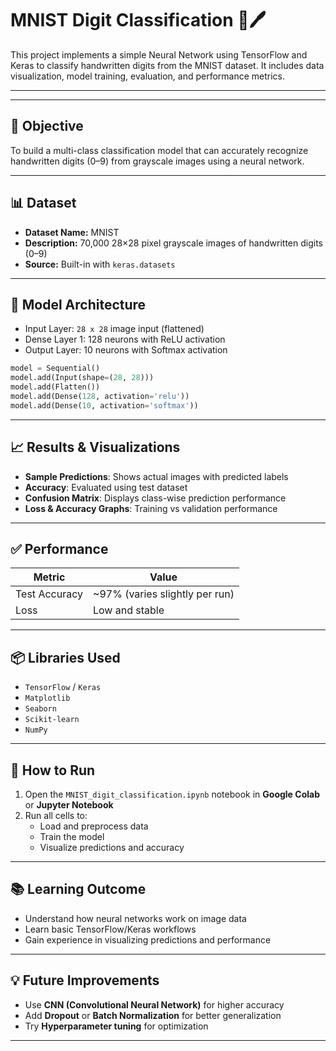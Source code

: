# MNIST Digit Classification 🧠🖊️

This project implements a simple Neural Network using TensorFlow and Keras to classify handwritten digits from the MNIST dataset. It includes data visualization, model training, evaluation, and performance metrics.

---


---

## 📌 Objective

To build a multi-class classification model that can accurately recognize handwritten digits (0–9) from grayscale images using a neural network.

---

## 📊 Dataset

- **Dataset Name:** MNIST  
- **Description:** 70,000 28×28 pixel grayscale images of handwritten digits (0–9)  
- **Source:** Built-in with `keras.datasets`

---

## 🧠 Model Architecture

- Input Layer: `28 x 28` image input (flattened)
- Dense Layer 1: 128 neurons with ReLU activation
- Output Layer: 10 neurons with Softmax activation

```python
model = Sequential()
model.add(Input(shape=(28, 28)))
model.add(Flatten())
model.add(Dense(128, activation='relu'))
model.add(Dense(10, activation='softmax'))
```

---

## 📈 Results & Visualizations

- **Sample Predictions**: Shows actual images with predicted labels  
- **Accuracy**: Evaluated using test dataset  
- **Confusion Matrix**: Displays class-wise prediction performance  
- **Loss & Accuracy Graphs**: Training vs validation performance

---

## ✅ Performance

| Metric        | Value                         |
|---------------|-------------------------------|
| Test Accuracy | ~97% (varies slightly per run)|
| Loss          | Low and stable                |

---

## 📦 Libraries Used

- `TensorFlow` / `Keras`  
- `Matplotlib`  
- `Seaborn`  
- `Scikit-learn`  
- `NumPy`

---

## 🚀 How to Run

1. Open the `MNIST_digit_classification.ipynb` notebook in **Google Colab** or **Jupyter Notebook**
2. Run all cells to:
   - Load and preprocess data
   - Train the model
   - Visualize predictions and accuracy

---

## 📚 Learning Outcome

- Understand how neural networks work on image data  
- Learn basic TensorFlow/Keras workflows  
- Gain experience in visualizing predictions and performance

---

## 💡 Future Improvements

- Use **CNN (Convolutional Neural Network)** for higher accuracy  
- Add **Dropout** or **Batch Normalization** for better generalization  
- Try **Hyperparameter tuning** for optimization

---


